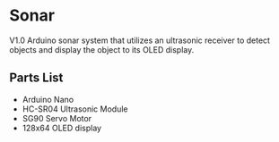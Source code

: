 # Sonar
V1.0 Arduino sonar system that utilizes an ultrasonic receiver to detect objects and display the object to its OLED display.

## Parts List
- Arduino Nano
- HC-SR04 Ultrasonic Module
- SG90 Servo Motor
- 128x64 OLED display
